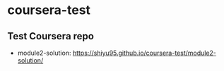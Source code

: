# coursera-test
## Test Coursera repo
* module2-solution: https://shiyu95.github.io/coursera-test/module2-solution/
